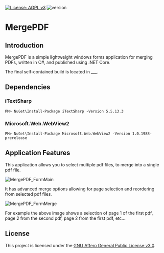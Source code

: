 [![License: AGPL v3](https://img.shields.io/badge/License-AGPL_v3-blue.svg)](https://www.gnu.org/licenses/agpl-3.0)
![version](https://img.shields.io/badge/version-1.0-green)

# MergePDF

## Introduction

MergePDF is a simple lightweight windows forms application for merging PDFs, 
written in C\#, and published using .NET Core. 

The final self-contained build is located in ___.

## Dependencies

### iTextSharp <!-- <img align="left" width="80" height="80" src="" alt="iTextSharp icon">  :todo: -->
```
PM> NuGet\Install-Package iTextSharp -Version 5.5.13.3
```

### Microsoft.Web.WebView2
```
PM> NuGet\Install-Package Microsoft.Web.WebView2 -Version 1.0.1988-prerelease
```

## Application Features

This application allows you to select multiple pdf files, to merge into a 
single pdf file. 

![MergePDF_FormMain](https://github.com/RichardrZh/MergePDF/assets/34480193/5d9b04ec-d5a8-4fb4-aba2-3d793d6268bc)


It has advanced merge options allowing for page selection and reordering from
selected pdf files.

![MergePDF_FormMerge](https://github.com/RichardrZh/MergePDF/assets/34480193/5559dd77-c15d-484a-a642-97f604505782)

For example the above image shows a selection of page 1 of the first 
pdf, page 2 from the second pdf, page 2 from the first pdf, etc...

## License

This project is licensed under the [GNU Affero General Public License v3.0](https://www.gnu.org/licenses/agpl-3.0.en.html "GNU Affero General Public License v3.0").
